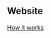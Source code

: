 ## Website
[How it works](https://www.canada.ca/en/immigration-refugees-citizenship/services/immigrate-canada/provincial-nominees/works.html)
